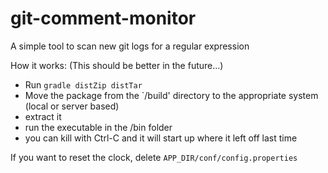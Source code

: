 # git-comment-monitor
A simple tool to scan new git logs for a regular expression

How it works:
(This should be better in the future...)
* Run `gradle distZip distTar`
* Move the package from the `/build' directory to the appropriate system (local or server based)
* extract it
* run the executable in the /bin folder
* you can kill with Ctrl-C and it will start up where it left off last time

If you want to reset the clock, delete `APP_DIR/conf/config.properties`
